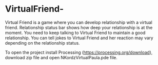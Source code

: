 # VirtualFriend- 
Virtual Friend is a game where you can develop relationship with a virtual friend. 
Relationship status bar shows how deep your relationship is at the moment. 
You need to keep talking to Virtual Friend to maintain a good relationship.
You can tell jokes to Virtual Friend and her reaction may vary depending on the relationship status.

To open the project install Processing (https://processing.org/download), download zip file and open NKordzVirtualPaula.pde file.
